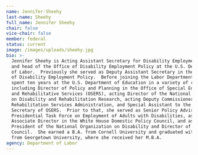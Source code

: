 ```yaml
---
name: Jennifer-Sheehy
last-name: Sheehy
full_name: Jennifer Sheehy
chair: false
vice-chair: false
member: federal
status: current
image: /images/uploads/sheehy.jpg
bio: >-
  Jennifer Sheehy is Acting Assistant Secretary for Disability Employment Policy
  and head of the Office of Disability Employment Policy at the U.S. Department
  of Labor.  Previously she served as Deputy Assistant Secretary in the Office
  of Disability Employment Policy.  Before joining the Labor Department, she
  spent ten years at the U.S. Department of Education in a variety of roles,
  including Director of Policy and Planning in the Office of Special Education
  and Rehabilitative Services (OSERS), acting Director of the National Institute
  on Disability and Rehabilitation Research, acting Deputy Commissioner of the
  Rehabilitation Services Administration, and Special Assistant to the Assistant
  Secretary of OSERS.  Prior to that, she served as Senior Policy Advisor on the
  Presidential Task Force on Employment of Adults with Disabilities, as
  Associate Director in the White House Domestic Policy Council, and as Vice
  President of the National Organization on Disability and Director of its CEO
  Council.  She earned a B.A. from Cornell University and graduated with honors
  from Georgetown University, where she received her M.B.A.
agency: Department of Labor
---
```


